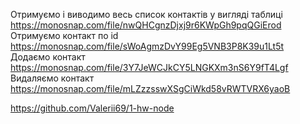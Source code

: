 Отримуємо і виводимо весь список контактів у вигляді таблиці
https://monosnap.com/file/nwQHCgnzDjxj9r6KWpGh9pqQGiErod
Отримуємо контакт по id
https://monosnap.com/file/sWoAgmzDvY99Eg5VNB3P8K39u1Lt5t
Додаємо контакт
https://monosnap.com/file/3Y7JeWCJkCY5LNGKXm3nS6Y9fT4Lgf
Видаляємо контакт
https://monosnap.com/file/mLZzzsswXSgCiWkd58vRWTVRX6yaoB

https://github.com/Valerii69/1-hw-node
